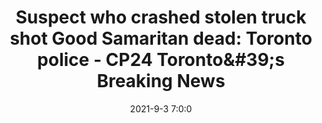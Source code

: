 ---
"title": "Suspect who crashed stolen truck shot Good Samaritan dead: Toronto police - CP24 Toronto&amp;#39;s Breaking News"
"date": "2021-9-3 7:0:0"
"feed_name": "GOOGLENEWSCONSTRUCTION"
"feed_website": "https://news.google.com/search?q=construction%2Bincident&hl=en-US&gl=US&ceid=US:en"
"feed_rss": "https://news.google.com/rss/search?q=construction%2Bincident&hl=en-US&gl=US&ceid=US:en"
"link": "https://www.cp24.com/news/suspect-in-custody-after-crashing-into-construction-site-in-stolen-vehicle-and-shooting-good-samaritan-police-1.5572744"
"file": "_posts/2021-1-1-eb33f2ef94cf7bee01cc79e1ff9b034027953a67.md"
"accident": "1"
"drilling": "0"
"dead": "0"
"injured": "0"
---